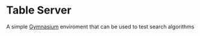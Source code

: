# Table Server
A simple [Gymnasium](https://gymnasium.farama.org/) enviroment that can be used to test search algorithms
